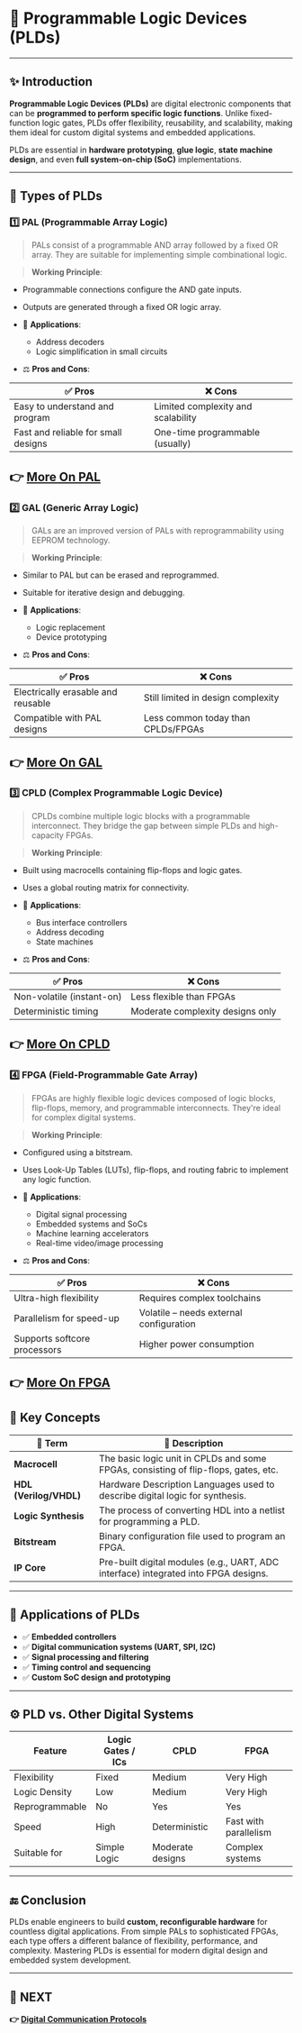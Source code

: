 # 🧩 **Programmable Logic Devices (PLDs)**

---

## ✨ Introduction

**Programmable Logic Devices (PLDs)** are digital electronic components that can be **programmed to perform specific logic functions**. Unlike fixed-function logic gates, PLDs offer flexibility, reusability, and scalability, making them ideal for custom digital systems and embedded applications.

PLDs are essential in **hardware prototyping**, **glue logic**, **state machine design**, and even **full system-on-chip (SoC)** implementations.

---

## 🔹 Types of PLDs

### 1️⃣ **PAL (Programmable Array Logic)**

> PALs consist of a programmable AND array followed by a fixed OR array. They are suitable for implementing simple combinational logic.

> **Working Principle**:  
  - Programmable connections configure the AND gate inputs.  
  - Outputs are generated through a fixed OR logic array.

- 📌 **Applications**:  
  - Address decoders  
  - Logic simplification in small circuits

- ⚖️ **Pros and Cons**:

| ✅ Pros                        | ❌ Cons                        |
|-------------------------------|-------------------------------|
| Easy to understand and program | Limited complexity and scalability |
| Fast and reliable for small designs | One-time programmable (usually) |

**👉 [More On PAL](https://www.tutorialspoint.com/digital-electronics/programmable-logic-array.htm)**  
---

### 2️⃣ **GAL (Generic Array Logic)**

> GALs are an improved version of PALs with reprogrammability using EEPROM technology.

> **Working Principle**:  
  - Similar to PAL but can be erased and reprogrammed.  
  - Suitable for iterative design and debugging.

- 📌 **Applications**:  
  - Logic replacement  
  - Device prototyping

- ⚖️ **Pros and Cons**:

| ✅ Pros                         | ❌ Cons                         |
|--------------------------------|--------------------------------|
| Electrically erasable and reusable | Still limited in design complexity |
| Compatible with PAL designs    | Less common today than CPLDs/FPGAs |

**👉 [More On GAL](https://circuitreset.com/what-is-a-gal-device/)**  
---


### 3️⃣ **CPLD (Complex Programmable Logic Device)**

> CPLDs combine multiple logic blocks with a programmable interconnect. They bridge the gap between simple PLDs and high-capacity FPGAs.

> **Working Principle**:  
  - Built using macrocells containing flip-flops and logic gates.  
  - Uses a global routing matrix for connectivity.

- 📌 **Applications**:  
  - Bus interface controllers  
  - Address decoding  
  - State machines

- ⚖️ **Pros and Cons**:

| ✅ Pros                         | ❌ Cons                         |
|--------------------------------|--------------------------------|
| Non-volatile (instant-on)       | Less flexible than FPGAs       |
| Deterministic timing            | Moderate complexity designs only |

**👉 [More On CPLD](https://www.electricaleasy.com/2023/09/complex-programmable-logic-device-cpld.html)**  
---


### 4️⃣ **FPGA (Field-Programmable Gate Array)**

> FPGAs are highly flexible logic devices composed of logic blocks, flip-flops, memory, and programmable interconnects. They're ideal for complex digital systems.

> **Working Principle**:  
  - Configured using a bitstream.  
  - Uses Look-Up Tables (LUTs), flip-flops, and routing fabric to implement any logic function.

- 📌 **Applications**:  
  - Digital signal processing  
  - Embedded systems and SoCs  
  - Machine learning accelerators  
  - Real-time video/image processing

- ⚖️ **Pros and Cons**:

| ✅ Pros                         | ❌ Cons                         |
|--------------------------------|--------------------------------|
| Ultra-high flexibility          | Requires complex toolchains     |
| Parallelism for speed-up        | Volatile – needs external configuration |
| Supports softcore processors    | Higher power consumption        |

**👉 [More On FPGA](https://orthogone.com/fr/ressources/introduction-a-la-conception-fpga-architecture-programmation-et-outils/)**  
---

## 🧠 Key Concepts

| 🔑 Term                     | 📖 Description                                                                 |
|-----------------------------|------------------------------------------------------------------------------|
| **Macrocell**               | The basic logic unit in CPLDs and some FPGAs, consisting of flip-flops, gates, etc. |
| **HDL (Verilog/VHDL)**      | Hardware Description Languages used to describe digital logic for synthesis. |
| **Logic Synthesis**         | The process of converting HDL into a netlist for programming a PLD.         |
| **Bitstream**               | Binary configuration file used to program an FPGA.                          |
| **IP Core**                 | Pre-built digital modules (e.g., UART, ADC interface) integrated into FPGA designs. |

---

## 📌 Applications of PLDs

- ✅ **Embedded controllers**  
- ✅ **Digital communication systems (UART, SPI, I2C)**  
- ✅ **Signal processing and filtering**  
- ✅ **Timing control and sequencing**  
- ✅ **Custom SoC design and prototyping**

---

## ⚙️ PLD vs. Other Digital Systems

| Feature                | Logic Gates / ICs     | CPLD                   | FPGA                    |
|------------------------|-----------------------|-------------------------|--------------------------|
| Flexibility            | Fixed                 | Medium                  | Very High                |
| Logic Density          | Low                   | Medium                  | Very High                |
| Reprogrammable         | No                    | Yes                     | Yes                      |
| Speed                  | High                  | Deterministic           | Fast with parallelism    |
| Suitable for           | Simple Logic          | Moderate designs        | Complex systems          |

---



## 🔚 Conclusion

PLDs enable engineers to build **custom, reconfigurable hardware** for countless digital applications. From simple PALs to sophisticated FPGAs, each type offers a different balance of flexibility, performance, and complexity. Mastering PLDs is essential for modern digital design and embedded system development.

---

## 🔹 NEXT  
**👉 [Digital Communication Protocols](../Comm_Protocol)**  
